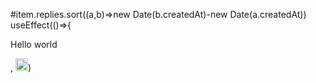 #item.replies.sort((a,b)=>new Date(b.createdAt)-new Date(a.createdAt))
<br> 
 useEffect(()=>{ 
  
 Hello world

 ,      <img src="https://cdn.jsdelivr.net/gh/devicons/devicon/icons/javascript/javascript-original.svg" alt="JavaScript Logo" style="width: 20px; height: 20px;" />)
 

